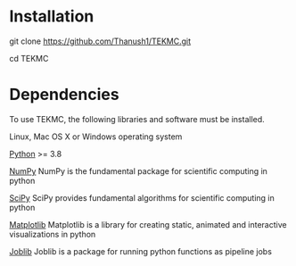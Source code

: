 # Installation

git clone https://github.com/Thanush1/TEKMC.git

cd TEKMC 

# Dependencies 
To use TEKMC, the following libraries and software must be installed.

Linux, Mac OS X or Windows operating system

[Python](https://www.python.org/) >= 3.8

[NumPy](https://numpy.org/)
NumPy is the fundamental package for scientific computing in python

[SciPy](https://scipy.org/) 
SciPy provides fundamental algorithms for scientific computing in python

[Matplotlib](https://matplotlib.org/)
Matplotlib is a library for creating static, animated and interactive visualizations in python

[Joblib](https://pypi.org/project/joblib/) 
Joblib is a package for running python functions as pipeline jobs
